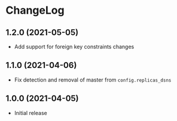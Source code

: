 # ChangeLog

## 1.2.0 (2021-05-05)

* Add support for foreign key constraints changes

## 1.1.0 (2021-04-06)

* Fix detection and removal of master from `config.replicas_dsns`

## 1.0.0 (2021-04-05)

* Initial release
